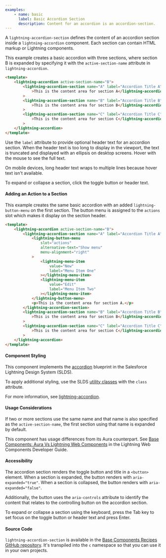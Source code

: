 ```yaml
---
examples:
    - name: basic
      label: Basic Accordion Section
      description: Content for an accordion is an accordion-section.
---
```


A `lightning-accordion-section` defines the content of an accordion section inside a `lightning-accordion` component.
Each section can contain HTML markup or Lightning components.

This example creates a basic accordion with three sections, where section B is
expanded by specifying it with the `active-section-name` attribute in `lightning-accordion`.

```html
<template>
    <lightning-accordion active-section-name="B">
        <lightning-accordion-section name="A" label="Accordion Title A"
            >This is the content area for section A</lightning-accordion-section
        >
        <lightning-accordion-section name="B" label="Accordion Title B"
            >This is the content area for section B</lightning-accordion-section
        >
        <lightning-accordion-section name="C" label="Accordion Title C"
            >This is the content area for section C</lightning-accordion-section
        >
    </lightning-accordion>
</template>
```

Use the `label` attribute to provide optional header text for an accordion section. When the header text is too long to display in the viewport, the text is truncated and displayed with an ellipsis on desktop screens. Hover with the mouse to see the full text.

On mobile devices, long header text wraps to multiple lines because hover text isn't available.

To expand or collapse a section, click the toggle button or header text.

#### Adding an Action to a Section

This example creates the same basic accordion with an added `lightning-button-menu` on
the first section. The button menu is assigned to the `actions` slot which makes it display on the section header.

```html
<template>
    <lightning-accordion active-section-name="B">
        <lightning-accordion-section name="A" label="Accordion Title A">
            <lightning-button-menu
                slot="actions"
                alternative-text="Show menu"
                menu-alignment="right"
            >
                <lightning-menu-item
                    value="New"
                    label="Menu Item One"
                ></lightning-menu-item>
                <lightning-menu-item
                    value="Edit"
                    label="Menu Item Two"
                ></lightning-menu-item>
            </lightning-button-menu>
            <p>This is the content area for section A.</p>
        </lightning-accordion-section>
        <lightning-accordion-section name="B" label="Accordion Title B"
            >This is the content area for section B</lightning-accordion-section
        >
        <lightning-accordion-section name="C" label="Accordion Title C"
            >This is the content area for section C</lightning-accordion-section
        >
    </lightning-accordion>
</template>
```

#### Component Styling

This component implements the
[accordion](https://www.lightningdesignsystem.com/components/accordion) blueprint in the Salesforce Lightning Design System (SLDS).

To apply additional styling, use the SLDS [utility classes](https://www.lightningdesignsystem.com/utilities/alignment) with the `class` attribute.

For more information, see [lightning-accordion](bundle/lightning-accordion/documentation).
#### Usage Considerations

If two or more sections use the same name and that name is also specified as
the `active-section-name`, the first section using that name is expanded by default.

This component has usage differences from its Aura counterpart. See [Base Components: Aura Vs Lightning Web Components](https://developer.salesforce.com/docs/platform/lwc/guide/migrate-map-aura-lwc-components) in the Lightning Web Components Developer Guide.

#### Accessibility

The accordion section renders the toggle button and title in a `<button>` element. When a section is expanded, the button
renders with `aria-expanded="true"`. When a section is collapsed, the button renders with `aria-expanded="false"`.

Additionally, the button uses the `aria-controls` attribute to identify the content that relates to the controlling button on the accordion section.

To expand or collapse a section using the keyboard, press the Tab key to set focus on the toggle button or header text and press Enter.

#### Source Code

`lightning-accordion-section` is available in the [Base Components Recipes GitHub repository](https://github.com/salesforce/base-components-recipes#documentation). It's transpiled into the `c` namespace so that you can use it in your own projects.
